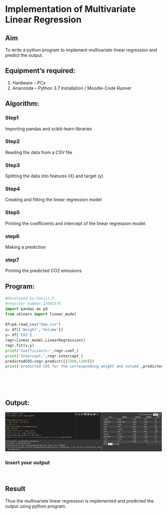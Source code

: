 # Implementation of Multivariate Linear Regression
## Aim
To write a python program to implement multivariate linear regression and predict the output.
## Equipment’s required:
1.	Hardware – PCs
2.	Anaconda – Python 3.7 Installation / Moodle-Code Runner
## Algorithm:
### Step1
Importing pandas and scikit-learn libraries

### Step2
Reading the data from a CSV file

### Step3
Splitting the data into features (X) and target (y)

### Step4
Creating and fitting the linear regression model

### Step5
Printing the coefficients and intercept of the linear regression model:

### step6
Making a prediction

### step7
Printing the predicted CO2 emissions

## Program:
```python
#Developed by:Sanjit.P
#register number:23002570
import pandas as pd
from sklearn import linear_model

df=pd.read_csv("bmw.csv")
x= df[['Weight','Volume']]
y= df['CO2']
regr=linear_model.LinearRegression()
regr.fit(x,y)
print('Coefficients:',regr.coef_)
print('Intercept:',regr.intercept_)
predictedCO2=regr.predict([[3300,1300]])
print('predicted CO2 for the corresponding weight and volume',predictedCO2)






```
## Output:
![output](10.png)

### Insert your output

<br>

## Result
Thus the multivariate linear regression is implemented and predicted the output using python program.